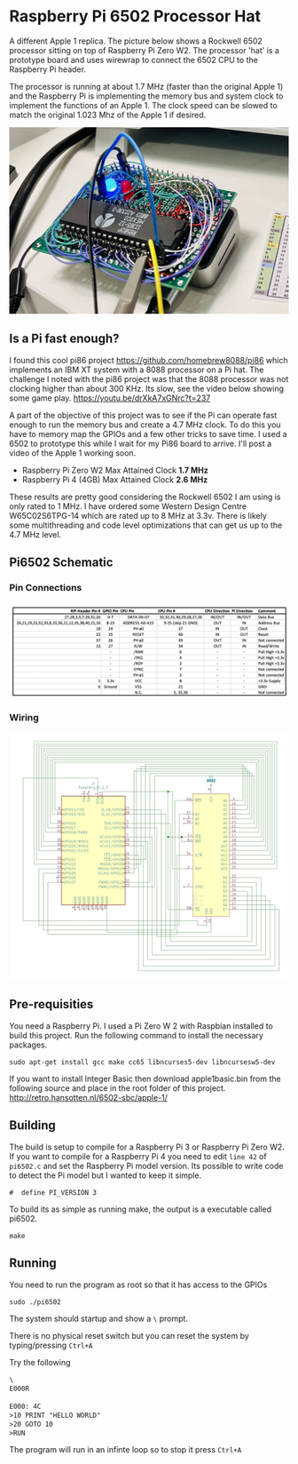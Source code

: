 # Raspberry Pi 6502 Processor Hat

A different Apple 1 replica. The picture below shows a Rockwell 6502 processor sitting on top of Raspberry Pi Zero W2. The processor 'hat' is a prototype board and uses wirewrap to connect the 6502 CPU to the Raspberry Pi header. 

The processor is running at about 1.7 MHz (faster than the original Apple 1) and the Raspberry Pi is implementing the memory bus and system clock to implement the functions of an Apple 1. The clock speed can be slowed to match the original 1.023 Mhz of the Apple 1 if desired. 

![6502 Hat in action](doc/Pi6502.jpg)


## Is a Pi fast enough? 
I found this cool pi86 project https://github.com/homebrew8088/pi86 which implements an IBM XT system with a 8088 processor on a Pi hat. The challenge I noted with the pi86 project was that the 8088 processor was not clocking higher than about 300 KHz. Its slow, see the video below showing some game play. https://youtu.be/drXkA7xGNrc?t=237 

A part of the objective of this project was to see if the Pi can operate fast enough to run the memory bus and create a 4.7 MHz clock. To do this you have to memory map the GPIOs and a few other tricks to save time. I used a 6502 to prototype this while I wait for my Pi86 board to arrive. I'll post a video of the Apple 1 working soon. 

* Raspberry Pi Zero W2  Max Attained Clock **1.7 MHz**
* Raspberry Pi 4 (4GB) Max Attained Clock **2.6 MHz**

These results are pretty good considering the Rockwell 6502 I am using is only rated to 1 MHz. I have ordered some Western Design Centre W65C02S6TPG-14 which are rated up to 8 MHz at 3.3v. There is likely some multithreading and code level optimizations that can get us up to the 4.7 MHz level. 

## Pi6502 Schematic 

### Pin Connections
![6502 Hat pin connections](doc/PinConnections.jpg)

### Wiring
![6502 Hat pin connections](doc/Pi6502Schematic.jpg "Link to wiring diagram")


## Pre-requisities 

You need a Raspberry Pi. I used a Pi Zero W 2 with Raspbian installed to build this project. Run the following command to install the necessary packages. 

```
sudo apt-get install gcc make cc65 libncurses5-dev libncursesw5-dev
```
If you want to install Integer Basic then download apple1basic.bin from the following source and place in the root folder of this project. 
http://retro.hansotten.nl/6502-sbc/apple-1/

## Building 
The build is setup to compile for a Raspberry Pi 3 or Raspberry Pi Zero W2. If you want to compile for a Raspberry Pi 4 you need to edit `line 42` of `pi6502.c` and set the Raspberry Pi model version. Its possible to write code to detect the Pi model but I wanted to keep it simple. 
```
#  define PI_VERSION 3 
```

To build its as simple as running make, the output is a executable called pi6502. 
```
make 
```

## Running 
You need to run the program as root so that it has access to the GPIOs

```
sudo ./pi6502
```

The system should startup and show a `\` prompt. 

There is no physical reset switch but you can reset the system by typing/pressing `Ctrl+A`


Try the following

```
\
E000R

E000: 4C
>10 PRINT "HELLO WORLD"
>20 GOTO 10
>RUN
```

The program will run in an infinte loop so to stop it press `Ctrl+A`







